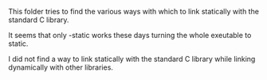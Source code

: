 This folder tries to find the various ways with which to link
statically with the standard C library.

It seems that only -static works these days turning the whole
exeutable to static.

I did not find a way to link statically with the standard C
library while linking dynamically with other libraries.
